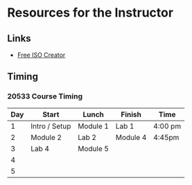 # Resources for the Instructor

## Links

* [Free ISO Creator](http://www.minidvdsoft.com/isocreator/index.html)

## Timing

### 20533 Course Timing

| Day | Start | Lunch | Finish | Time |
|-|-|-|-|-|
| 1 | Intro / Setup | Module 1 | Lab 1 | 4:00 pm |
| 2 | Module 2 | Lab 2| Module 4 | 4:45pm |
| 3 | Lab 4 | Module 5 |  |  |
| 4 |  |  |  |  |
| 5 |  |  |  |  |
